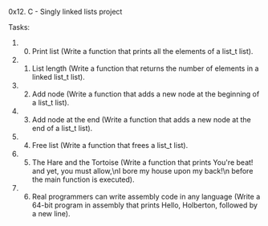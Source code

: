 0x12. C - Singly linked lists project

Tasks:
1. 0. Print list (Write a function that prints all the elements of a list_t list).
2. 1. List length (Write a function that returns the number of elements in a linked list_t list).
3. 2. Add node (Write a function that adds a new node at the beginning of a list_t list).
4. 3. Add node at the end (Write a function that adds a new node at the end of a list_t list).
5. 4. Free list (Write a function that frees a list_t list).
6. 5. The Hare and the Tortoise (Write a function that prints You're beat! and yet, you must allow,\nI bore my house upon my back!\n before the main function is executed).
7. 6. Real programmers can write assembly code in any language (Write a 64-bit program in assembly that prints Hello, Holberton, followed by a new line).
